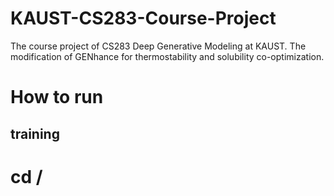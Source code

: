 # KAUST-CS283-Course-Project
The course project of CS283 Deep Generative Modeling at KAUST. The modification of GENhance for thermostability and solubility co-optimization.

# How to run

## training
# cd /
